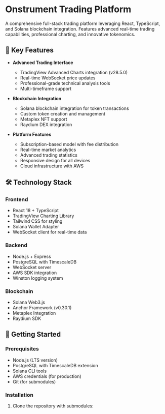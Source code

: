 # Onstrument Trading Platform

A comprehensive full-stack trading platform leveraging React, TypeScript, and Solana blockchain integration. Features advanced real-time trading capabilities, professional charting, and innovative tokenomics.

## 🌟 Key Features

- **Advanced Trading Interface**
  - TradingView Advanced Charts integration (v28.5.0)
  - Real-time WebSocket price updates
  - Professional-grade technical analysis tools
  - Multi-timeframe support

- **Blockchain Integration**
  - Solana blockchain integration for token transactions
  - Custom token creation and management
  - Metaplex NFT support
  - Raydium DEX integration

- **Platform Features**
  - Subscription-based model with fee distribution
  - Real-time market analytics
  - Advanced trading statistics
  - Responsive design for all devices
  - Cloud infrastructure with AWS

## 🛠 Technology Stack

### Frontend
- React 18 + TypeScript
- TradingView Charting Library
- Tailwind CSS for styling
- Solana Wallet Adapter
- WebSocket client for real-time data

### Backend
- Node.js + Express
- PostgreSQL with TimescaleDB
- WebSocket server
- AWS SDK integration
- Winston logging system

### Blockchain
- Solana Web3.js
- Anchor Framework (v0.30.1)
- Metaplex Integration
- Raydium SDK

## 🚀 Getting Started

### Prerequisites
- Node.js (LTS version)
- PostgreSQL with TimescaleDB extension
- Solana CLI tools
- AWS credentials (for production)
- Git (for submodules)

### Installation

1. Clone the repository with submodules: